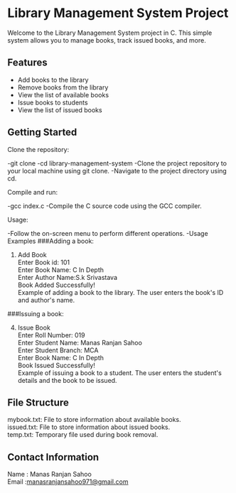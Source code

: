 # Library Management System Project

Welcome to the Library Management System project in C. This simple system allows you to manage books, track issued books, and more.

## Features

- Add books to the library
- Remove books from the library
- View the list of available books
- Issue books to students
- View the list of issued books

## Getting Started

Clone the repository:

-git clone <repository-url>
-cd library-management-system
-Clone the project repository to your local machine using git clone.
-Navigate to the project directory using cd.

Compile and run:

-gcc index.c 
-Compile the C source code using the GCC compiler.

Usage:

-Follow the on-screen menu to perform different operations.
-Usage Examples
###Adding a book:

1. Add Book<br>
Enter Book id: 101<br>
Enter Book Name: C In Depth<br>
Enter Author Name:S.k Srivastava<br>
Book Added Successfully!<br>
Example of adding a book to the library. The user enters the book's ID and author's name.<br>

###Issuing a book:

4. Issue Book<br>
Enter Roll Number: 019<br>
Enter Student Name: Manas Ranjan Sahoo<br>
Enter Student Branch: MCA<br>
Enter Book Name: C In Depth<br>
Book Issued Successfully!<br>
Example of issuing a book to a student. The user enters the student's details and the book to be issued.<br>


## File Structure
mybook.txt: File to store information about available books.<br>
issued.txt: File to store information about issued books.<br>
temp.txt: Temporary file used during book removal.<br>

## Contact Information
Name : Manas Ranjan Sahoo<br>
Email :manasranjansahoo971@gmail.com

